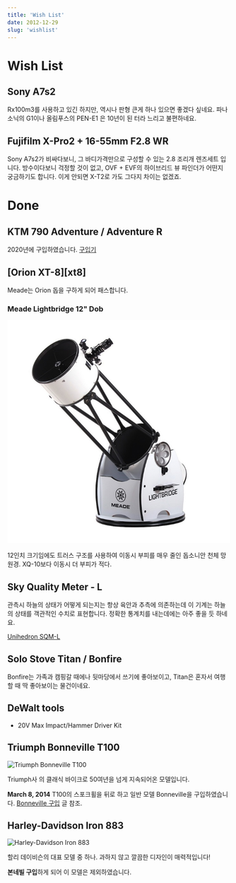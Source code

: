 ```yaml
---
title: 'Wish List'
date: 2012-12-29
slug: 'wishlist'
---
```


# Wish List

## Sony A7s2

Rx100m3를 사용하고 있긴 하지만, 역시나 판형 큰게 하나 있으면 좋겠다 싶네요.
파나소닉의 G1이나 올림푸스의 PEN-E1 은 10년이 된 터라 느리고 불편하네요.

## Fujifilm X-Pro2 + 16-55mm F2.8 WR

Sony A7s2가 비싸다보니, 그 바디가격만으로 구성할 수 있는 2.8 조리개 렌즈세트 입니다.
방수이다보니 걱정할 것이 없고, OVF + EVF의 하이브리드 뷰 파인더가 어떤지 궁금하기도 합니다.
이게 안되면 X-T2로 가도 그다지 차이는 없겠죠.

# Done

## KTM 790 Adventure / Adventure R

2020년에 구입하였습니다. [구입기](../blog/posts/motorcycle/2020-07-30-ktm-790-adventure-r.md)

## [Orion XT-8][xt8]

Meade는 Orion 돕을 구하게 되어 패스합니다.

### Meade Lightbridge 12" Dob

![Meade Lightbridge 12" Dobsonian](/media/sky/equipt/meade-lightbridge-12inch.jpg)

12인치 크기임에도 트러스 구조를 사용하여 이동시 부피를 매우 줄인 돕소니안 천체
망원경. XQ-10보다 이동시 더 부피가 적다.

## Sky Quality Meter - L

관측시 하늘의 상태가 어떻게 되는지는 항상 육안과 추측에 의존하는데 이 기계는
하늘의 상태를 객관적인 수치로 표현합니다. 정확한 통계치를 내는데에는 아주 좋을
듯 하네요.

[Unihedron SQM-L](http://unihedron.com/projects/sqm-l/)

## Solo Stove Titan / Bonfire

Bonfire는 가족과 캠핑갈 때에나 뒷마당에서 쓰기에 좋아보이고, Titan은 혼자서 여행할 때 딱 좋아보이는 물건이네요.

## DeWalt tools

- 20V Max Impact/Hammer Driver Kit

## Triumph Bonneville T100

![Triumph Bonneville T100](../media/page/eunchan/bonneville-t100.jpg)

Triumph사 의 클래식 바이크로 50여년을 넘게 지속되어온 모델입니다.

**March 8, 2014** T100의 스포크휠을 뒤로 하고 일반 모델 Bonneville을 구입하였습니다.
[Bonneville 구입](../blog/posts/motorcycle/2014-03-12-bonneville.md) 글 참조.

## Harley-Davidson Iron 883

![Harley-Davidson Iron 883](../media/page/eunchan/harley-davidson-iron-883.jpg)

할리 데이비슨의 대표 모델 중 하나. 과하지 않고 깔끔한 디자인이 매력적입니다!

**본네빌 구입**하게 되어 이 모델은 제외하였습니다.
